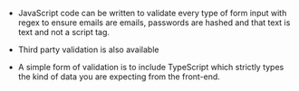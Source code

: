 - JavaScript code can be written to validate every type of form input with regex to ensure emails are emails, passwords are hashed and that text is text and not a script tag.

- Third party validation is also available 

- A simple form of validation is to include TypeScript which strictly types the kind of data you are expecting from the front-end.